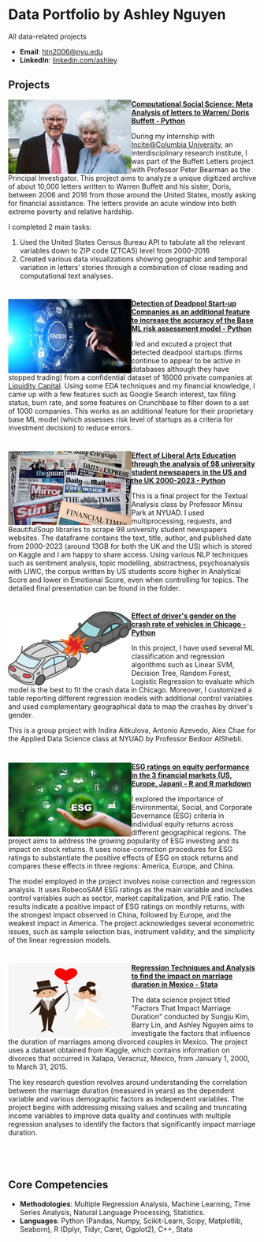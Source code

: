 # Data Portfolio by Ashley Nguyen
All data-related projects 

- **Email**: [htn2006@nyu.edu](htn2006@nyu.edu)
- **LinkedIn**: [linkedin.com/ashley](https://www.linkedin.com/in/ashley-nguyen-26a5291b7/)

## Projects

<img align="left" width="250" height="150" src="https://github.com/ashleyng1/portfolio/blob/main/buffett.jpeg"> **[Computational Social Science: Meta Analysis of letters to Warren/ Doris Buffett - Python](https://github.com/ashleyng1/portfolio/tree/main/202307%20buffett%20letters%20project)**

During my internship with [Incite@Columbia University](https://incite.columbia.edu/), an interdisciplinary research institute, I was part of the Buffett Letters project with Professor Peter Bearman as the Principal Investigator. This project aims to analyze a unique digitized archive of about 10,000 letters written to Warren Buffett and his sister, Doris, between 2006 and 2016 from those around the United States, mostly asking for financial assistance. The letters provide an acute window into both extreme poverty and relative hardship.

I completed 2 main tasks:
1. Used the United States Census Bureau API to tabulate all the relevant variables down to ZIP code (ZTCA5) level from 2000-2016
2. Created various data visualizations showing geographic and temporal variation in letters’ stories through a combination of close reading and computational text analyses.

#

<img align="left" width="250" height="150" src="https://github.com/ashleyng1/portfolio/blob/main/images/fintech.jpeg"> **[Detection of Deadpool Start-up Companies as an additional feature to increase the accuracy of the Base ML risk assessment model - Python](https://github.com/ashleyng1/portfolio/tree/main/202305%20deadpool%20startups)**

I led and excuted a project that detected deadpool startups (firms continue to appear to be active in databases although they have stopped trading) from a confidential dataset of 16000 private companies at [Liquidity Capital](https://www.liquiditygroup.com/). Using some EDA techniques and my financial knowledge, I came up with a few features such as Google Search interest, tax filing status, burn rate, and some features on Crunchbase to filter down to a set of 1000 companies. This works as an additional feature for their proprietary base ML model (which assesses risk level of startups as a criteria for investment decision) to reduce errors. 

#

<img align="left" width="250" height="150" src="https://github.com/ashleyng1/portfolio/blob/main/images/newspapers.jpeg"> **[Effect of Liberal Arts Education through the analysis of 98 university student newspapers in the US and the UK 2000-2023 - Python](https://github.com/ashleyng1/portfolio/tree/main/202303%20university%20student%20newspapers)**
 
This is a final project for the Textual Analysis class by Professor Minsu Park at NYUAD. I used multiprocessing, requests, and BeautifulSoup libraries to scrape 98 university student newspapers websites. The dataframe contains the text, title, author, and published date from 2000-2023 (around 13GB for both the UK and the US) which is stored on Kaggle and I am happy to share access. Using various NLP techniques such as sentiment analysis, topic modelling, abstractness, psychoanalysis with LIWC, the corpus written by US students score higher in Analytical Score and lower in Emotional Score, even when controlling for topics. The detailed final presentation can be found in the folder.

#

<img align="left" width="250" height="150" src="https://github.com/ashleyng1/portfolio/blob/main/images/crash.jpeg"> **[Effect of driver's gender on the crash rate of vehicles in Chicago - Python](https://github.com/ashleyng1/portfolio/tree/main/202302%20driver%20gender%20on%20car%20crash)**

In this project, I have used several ML classification and regression algorithms such as Linear SVM, Decision Tree, Random Forest, Logistic Regression to evaluate which model is the best to fit the crash data in Chicago. Moreover, I customized a table reporting different regression models with additional control variables and used complementary geographical data to map the crashes by driver's gender.

This is a group project with Indira Aitkulova, Antonio Azevedo, Alex Chae for the Applied Data Science class at NYUAD by Professor Bedoor AlShebli. 

#

<img align="left" width="250" height="150" src="https://github.com/ashleyng1/portfolio/blob/main/images/esg.jpeg"> **[ESG ratings on equity performance in the 3 financial markets (US, Europe, Japan) - R and R markdown](https://github.com/ashleyng1/portfolio/tree/main/202211%20esg%20on%20firm%20performances)**

I explored the importance of Environmental, Social, and Corporate Governance (ESG) criteria in individual equity returns across different geographical regions. The project aims to address the growing popularity of ESG investing and its impact on stock returns. It uses noise-correction procedures for ESG ratings to substantiate the positive effects of ESG on stock returns and compares these effects in three regions: America, Europe, and China.

The model employed in the project involves noise correction and regression analysis. It uses RobecoSAM ESG ratings as the main variable and includes control variables such as sector, market capitalization, and P/E ratio. The results indicate a positive impact of ESG ratings on monthly returns, with the strongest impact observed in China, followed by Europe, and the weakest impact in America. The project acknowledges several econometric issues, such as sample selection bias, instrument validity, and the simplicity of the linear regression models.

#

<img align="left" width="250" height="150" src="https://github.com/ashleyng1/portfolio/blob/main/images/marriage.png"> **[Regression Techniques and Analysis to find the impact on marriage duration in Mexico - Stata](https://github.com/ashleyng1/portfolio/tree/main/202103%20marriage%20duration)**

The data science project titled "Factors That Impact Marriage Duration" conducted by Sungju Kim, Barry Lin, and Ashley Nguyen aims to investigate the factors that influence the duration of marriages among divorced couples in Mexico. The project uses a dataset obtained from Kaggle, which contains information on divorces that occurred in Xalapa, Veracruz, Mexico, from January 1, 2000, to March 31, 2015.

The key research question revolves around understanding the correlation between the marriage duration (measured in years) as the dependent variable and various demographic factors as independent variables. The project begins with addressing missing values and scaling and truncating income variables to improve data quality and continues with multiple regression analyses to identify the factors that significantly impact marriage duration.

#
<br />
 
## Core Competencies

- **Methodologies**: Multiple Regression Analysis, Machine Learning, Time Series Analysis, Natural Language Processing, Statistics.
- **Languages**: Python (Pandas, Numpy, Scikit-Learn, Scipy, Matplotlib, Seaborn), R (Dplyr, Tidyr, Caret, Ggplot2), C++, Stata
